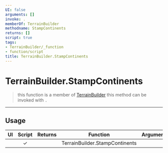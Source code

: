 ```yaml
---
UI: false
arguments: []
invoke: .
memberOf: TerrainBuilder
methodname: StampContinents
returns: []
script: true
tags:
- TerrainBuilder/_function
- function/script
title: TerrainBuilder.StampContinents
---
```

# TerrainBuilder.StampContinents
> this function is a member of [TerrainBuilder](civ-6/lua/TerrainBuilder.md)
> this method can be invoked with `.`
-----
## Usage
|  UI | Script | Returns | Function | Arguments |
|:---:|:------:|-------:|:--------:|:---------|
| |✓||TerrainBuilder.StampContinents||

